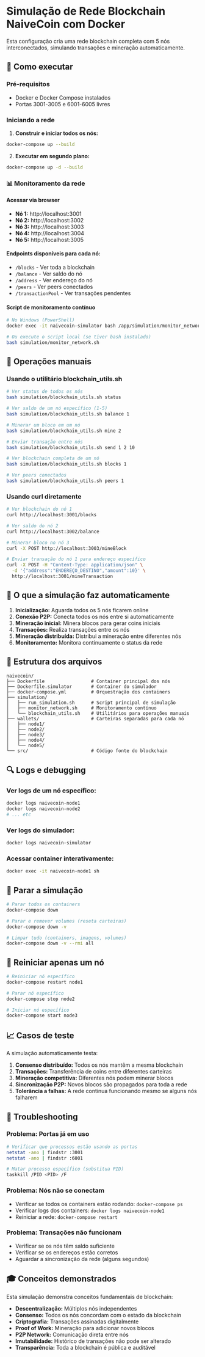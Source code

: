 # Simulação de Rede Blockchain NaiveCoin com Docker

Esta configuração cria uma rede blockchain completa com 5 nós interconectados, simulando transações e mineração automaticamente.

## 🚀 Como executar

### Pré-requisitos
- Docker e Docker Compose instalados
- Portas 3001-3005 e 6001-6005 livres

### Iniciando a rede

1. **Construir e iniciar todos os nós:**
```bash
docker-compose up --build
```

2. **Executar em segundo plano:**
```bash
docker-compose up -d --build
```

### 📊 Monitoramento da rede

#### Acessar via browser
- **Nó 1:** http://localhost:3001
- **Nó 2:** http://localhost:3002  
- **Nó 3:** http://localhost:3003
- **Nó 4:** http://localhost:3004
- **Nó 5:** http://localhost:3005

#### Endpoints disponíveis para cada nó:
- `/blocks` - Ver toda a blockchain
- `/balance` - Ver saldo do nó
- `/address` - Ver endereço do nó
- `/peers` - Ver peers conectados
- `/transactionPool` - Ver transações pendentes

#### Script de monitoramento contínuo
```bash
# No Windows (PowerShell)
docker exec -it naivecoin-simulator bash /app/simulation/monitor_network.sh

# Ou execute o script local (se tiver bash instalado)
bash simulation/monitor_network.sh
```

## 🔧 Operações manuais

### Usando o utilitário blockchain_utils.sh

```bash
# Ver status de todos os nós
bash simulation/blockchain_utils.sh status

# Ver saldo de um nó específico (1-5)
bash simulation/blockchain_utils.sh balance 1

# Minerar um bloco em um nó
bash simulation/blockchain_utils.sh mine 2

# Enviar transação entre nós
bash simulation/blockchain_utils.sh send 1 2 10

# Ver blockchain completa de um nó
bash simulation/blockchain_utils.sh blocks 1

# Ver peers conectados
bash simulation/blockchain_utils.sh peers 1
```

### Usando curl diretamente

```bash
# Ver blockchain do nó 1
curl http://localhost:3001/blocks

# Ver saldo do nó 2
curl http://localhost:3002/balance

# Minerar bloco no nó 3
curl -X POST http://localhost:3003/mineBlock

# Enviar transação do nó 1 para endereço específico
curl -X POST -H "Content-Type: application/json" \
  -d '{"address":"ENDEREÇO_DESTINO","amount":10}' \
  http://localhost:3001/mineTransaction
```

## 🎯 O que a simulação faz automaticamente

1. **Inicialização:** Aguarda todos os 5 nós ficarem online
2. **Conexão P2P:** Conecta todos os nós entre si automaticamente
3. **Mineração inicial:** Minera blocos para gerar coins iniciais
4. **Transações:** Realiza transações entre os nós
5. **Mineração distribuída:** Distribui a mineração entre diferentes nós
6. **Monitoramento:** Monitora continuamente o status da rede

## 📁 Estrutura dos arquivos

```
naivecoin/
├── Dockerfile                 # Container principal dos nós
├── Dockerfile.simulator       # Container do simulador
├── docker-compose.yml         # Orquestração dos containers
├── simulation/
│   ├── run_simulation.sh      # Script principal de simulação
│   ├── monitor_network.sh     # Monitoramento contínuo
│   └── blockchain_utils.sh    # Utilitários para operações manuais
├── wallets/                   # Carteiras separadas para cada nó
│   ├── node1/
│   ├── node2/
│   ├── node3/
│   ├── node4/
│   └── node5/
└── src/                       # Código fonte do blockchain
```

## 🔍 Logs e debugging

### Ver logs de um nó específico:
```bash
docker logs naivecoin-node1
docker logs naivecoin-node2
# ... etc
```

### Ver logs do simulador:
```bash
docker logs naivecoin-simulator
```

### Acessar container interativamente:
```bash
docker exec -it naivecoin-node1 sh
```

## 🛑 Parar a simulação

```bash
# Parar todos os containers
docker-compose down

# Parar e remover volumes (reseta carteiras)
docker-compose down -v

# Limpar tudo (containers, imagens, volumes)
docker-compose down -v --rmi all
```

## 🔄 Reiniciar apenas um nó

```bash
# Reiniciar nó específico
docker-compose restart node1

# Parar nó específico
docker-compose stop node2

# Iniciar nó específico
docker-compose start node3
```

## 📈 Casos de teste

A simulação automaticamente testa:

1. **Consenso distribuído:** Todos os nós mantêm a mesma blockchain
2. **Transações:** Transferência de coins entre diferentes carteiras
3. **Mineração competitiva:** Diferentes nós podem minerar blocos
4. **Sincronização P2P:** Novos blocos são propagados para toda a rede
5. **Tolerância a falhas:** A rede continua funcionando mesmo se alguns nós falharem

## 🚨 Troubleshooting

### Problema: Portas já em uso
```bash
# Verificar que processos estão usando as portas
netstat -ano | findstr :3001
netstat -ano | findstr :6001

# Matar processo específico (substitua PID)
taskkill /PID <PID> /F
```

### Problema: Nós não se conectam
- Verificar se todos os containers estão rodando: `docker-compose ps`
- Verificar logs dos containers: `docker logs naivecoin-node1`
- Reiniciar a rede: `docker-compose restart`

### Problema: Transações não funcionam
- Verificar se os nós têm saldo suficiente
- Verificar se os endereços estão corretos
- Aguardar a sincronização da rede (alguns segundos)

## 🎓 Conceitos demonstrados

Esta simulação demonstra conceitos fundamentais de blockchain:

- **Descentralização:** Múltiplos nós independentes
- **Consenso:** Todos os nós concordam com o estado da blockchain
- **Criptografia:** Transações assinadas digitalmente
- **Proof of Work:** Mineração para adicionar novos blocos
- **P2P Network:** Comunicação direta entre nós
- **Imutabilidade:** Histórico de transações não pode ser alterado
- **Transparência:** Toda a blockchain é pública e auditável
